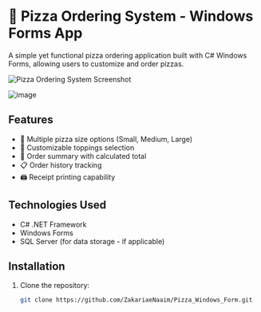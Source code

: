 # 🍕 Pizza Ordering System - Windows Forms App

A simple yet functional pizza ordering application built with C# Windows Forms, allowing users to customize and order pizzas.

![Pizza Ordering System Screenshot](https://github.com/ZakariaeNaaim/Pizza_Windows_Form/raw/main/screenshot.png) 

![image](https://github.com/user-attachments/assets/700eccb5-9b36-4252-b43a-4aefe167fa17)


## Features

- 🧀 Multiple pizza size options (Small, Medium, Large)
- 🍅 Customizable toppings selection
- 📝 Order summary with calculated total
- 📋 Order history tracking
- 🖨️ Receipt printing capability

## Technologies Used

- C# .NET Framework
- Windows Forms
- SQL Server (for data storage - if applicable)

## Installation

1. Clone the repository:
   ```bash
   git clone https://github.com/ZakariaeNaaim/Pizza_Windows_Form.git
